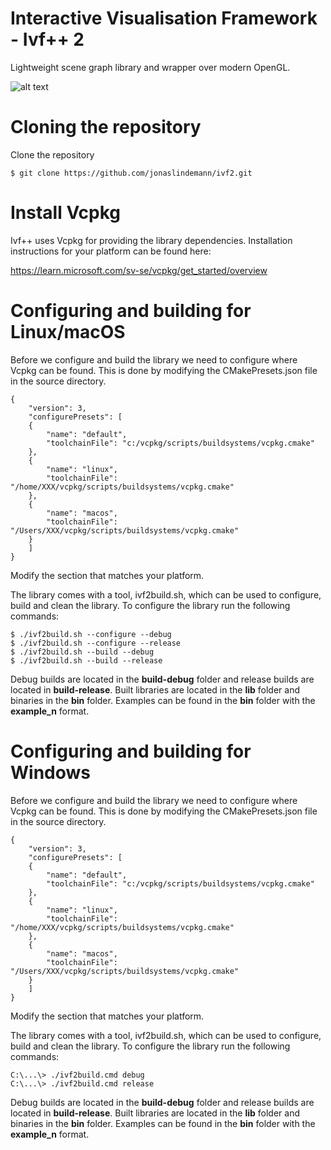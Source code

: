 # Interactive Visualisation Framework - Ivf++ 2

Lightweight scene graph library and wrapper over modern OpenGL. 

![alt text](docs/docs/images/logo.png "Logo")

# Cloning the repository

Clone the repository

    $ git clone https://github.com/jonaslindemann/ivf2.git

# Install Vcpkg

Ivf++ uses Vcpkg for providing the library dependencies. Installation instructions for your platform can be found here:

https://learn.microsoft.com/sv-se/vcpkg/get_started/overview

# Configuring and building for Linux/macOS

Before we configure and build the library we need to configure where Vcpkg can be found. This is done by modifying the CMakePresets.json file in the source directory. 

    {
        "version": 3,
        "configurePresets": [
        {
            "name": "default",
            "toolchainFile": "c:/vcpkg/scripts/buildsystems/vcpkg.cmake"
        },
        {
            "name": "linux",
            "toolchainFile": "/home/XXX/vcpkg/scripts/buildsystems/vcpkg.cmake"
        },
        {
            "name": "macos",
            "toolchainFile": "/Users/XXX/vcpkg/scripts/buildsystems/vcpkg.cmake"
        }
        ]
    }

Modify the section that matches your platform.

The library comes with a tool, ivf2build.sh, which can be used to configure, build and clean the library. To configure the library run the following commands:

    $ ./ivf2build.sh --configure --debug
    $ ./ivf2build.sh --configure --release
    $ ./ivf2build.sh --build --debug
    $ ./ivf2build.sh --build --release

Debug builds are located in the **build-debug** folder and release builds are located in **build-release**. Built libraries are located in the **lib** folder and binaries in the **bin** folder. Examples can be found in the **bin** folder with the **example_n** format.

# Configuring and building for Windows

Before we configure and build the library we need to configure where Vcpkg can be found. This is done by modifying the CMakePresets.json file in the source directory. 

    {
        "version": 3,
        "configurePresets": [
        {
            "name": "default",
            "toolchainFile": "c:/vcpkg/scripts/buildsystems/vcpkg.cmake"
        },
        {
            "name": "linux",
            "toolchainFile": "/home/XXX/vcpkg/scripts/buildsystems/vcpkg.cmake"
        },
        {
            "name": "macos",
            "toolchainFile": "/Users/XXX/vcpkg/scripts/buildsystems/vcpkg.cmake"
        }
        ]
    }

Modify the section that matches your platform.

The library comes with a tool, ivf2build.sh, which can be used to configure, build and clean the library. To configure the library run the following commands:

    C:\...\> ./ivf2build.cmd debug
    C:\...\> ./ivf2build.cmd release

Debug builds are located in the **build-debug** folder and release builds are located in **build-release**. Built libraries are located in the **lib** folder and binaries in the **bin** folder. Examples can be found in the **bin** folder with the **example_n** format.
